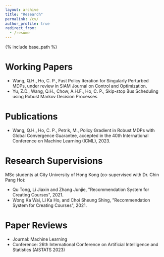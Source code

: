 ```yaml
---
layout: archive
title: "Research"
permalink: /cv/
author_profile: true
redirect_from:
  - /resume
---
```


{% include base_path %}

Working Papers
======
- Wang, Q.H., Ho, C. P., Fast Policy Iteration for Singularly Perturbed MDPs, under review in SIAM Journal on Control and Optimization.
- Yu, Z.D., Wang, Q.H., Chow, A.H.F., Ho, C. P., Skip-stop Bus Scheduling using Robust Markov Decision Processes.

Publications
======
- Wang, Q.H., Ho, C. P., Petrik, M., Policy Gradient in Robust MDPs with Global Convergence Guarantee, accepted in the 40th International Conference on Machine Learning (ICML), 2023.
  
Research Supervisions
======
MSc students at City University of Hong Kong (co-supervised with Dr. Chin Pang Ho):
- Qu Tong, Li Jiaxin and Zhang Junjie, "Recommendation System for Creating Courses", 2021.
- Wong Ka Wai, Li Ka Ho, and Choi Sheung Shing, "Recommendation System for Creating Courses", 2021.

Paper Reviews
======
- Journal: Machine Learning
- Conference: 26th International Conference on Artificial Intelligence and Statistics (AISTATS 2023)
